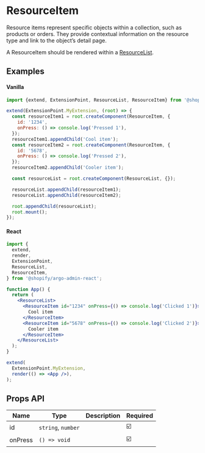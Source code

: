 # ResourceItem

Resource items represent specific objects within a collection, such as products or orders. They provide contextual information on the resource type and link to the object’s detail page.

A ResourceItem should be rendered within a [ResourceList](./ResourceList.md).

## Examples

#### Vanilla

```js
import {extend, ExtensionPoint, ResourceList, ResourceItem} from '@shopify/argo-admin';

extend(ExtensionPoint.MyExtension, (root) => {
  const resourceItem1 = root.createComponent(ResourceItem, {
    id: '1234',
    onPress: () => console.log('Pressed 1'),
  });
  resourceItem1.appendChild('Cool item');
  const resourceItem2 = root.createComponent(ResourceItem, {
    id: '5678',
    onPress: () => console.log('Pressed 2'),
  });
  resourceItem2.appendChild('Cooler item');

  const resourceList = root.createComponent(ResourceList, {});

  resourceList.appendChild(resourceItem1);
  resourceList.appendChild(resourceItem2);

  root.appendChild(resourceList);
  root.mount();
});
```

#### React

```jsx
import {
  extend,
  render,
  ExtensionPoint,
  ResourceList,
  ResourceItem,
} from '@shopify/argo-admin-react';

function App() {
  return (
    <ResourceList>
      <ResourceItem id="1234" onPress={() => console.log('Clicked 1')}>
        Cool item
      </ResourceItem>
      <ResourceItem id="5678" onPress={() => console.log('Clicked 2')}>
        Cooler item
      </ResourceItem>
    </ResourceList>
  );
}

extend(
  ExtensionPoint.MyExtension,
  render(() => <App />),
);
```

## Props API

| Name    | Type               | Description | Required |
| ------- | ------------------ | ----------- | -------- |
| id      | `string`, `number` |             | ☑️       |
| onPress | `() => void`       |             | ☑️       |
